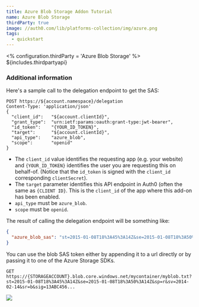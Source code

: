 ```yaml
---
title: Azure Blob Storage Addon Tutorial
name: Azure Blob Storage
thirdParty: true
image: //auth0.com/lib/platforms-collection/img/azure.png
tags:
  - quickstart
---
```

<% configuration.thirdParty = 'Azure Blob Storage' %>
${includes.thirdpartyapi}

### Additional information

Here's a sample call to the delegation endpoint to get the SAS:

```text
POST https://${account.namespace}/delegation
Content-Type: 'application/json'
{
  "client_id":   "${account.clientId}",
  "grant_type":  "urn:ietf:params:oauth:grant-type:jwt-bearer",
  "id_token":    "{YOUR_ID_TOKEN}",
  "target":      "${account.clientId}",
  "api_type":    "azure_blob",
  "scope":       "openid"
}
```

* The `client_id` value identifies the requesting app (e.g. your website) and `{YOUR_ID_TOKEN}` identifies the user you are requesting this on behalf-of. (Notice that the `id_token` is signed with the `client_id` corresponding `clientSecret`).
* The `target` parameter identifies this API endpoint in Auth0 (often the same as `{CLIENT ID}`. This is the `client_id` of the app where this add-on has been enabled.
* `api_type` must be `azure_blob`.
* `scope` must be `openid`.

The result of calling the delegation endpoint will be something like:

```json
{
  "azure_blob_sas": "st=2015-01-08T18%3A45%3A14Z&se=2015-01-08T18%3A50%3A14Z&sp=r&sv=2014-02-14&sr=b&sig=13ABC456..."
}
```

You can use the blob SAS token either by appending it to a url directly or by passing it to one of the Azure Storage SDKs.

```text
GET https://{STORAGEACCOUNT}.blob.core.windows.net/mycontainer/myblob.txt?st=2015-01-08T18%3A45%3A14Z&se=2015-01-08T18%3A50%3A14Z&sp=r&sv=2014-02-14&sr=b&sig=13ABC456...
```

![](https://docs.google.com/drawings/d/1aTHLCUPT4fCOXgX6fvUpxJdzd_rH_VzayBkLwLkwOBk/pub?w=784&amp;h=437)
